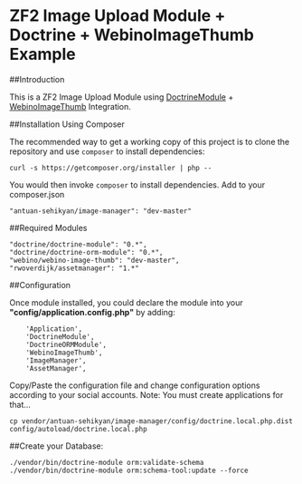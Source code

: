 ZF2 Image Upload Module + Doctrine + WebinoImageThumb Example
======================================

##Introduction

This is a ZF2 Image Upload Module using [DoctrineModule](https://github.com/doctrine/DoctrineModule) + [WebinoImageThumb](https://github.com/webino/WebinoImageThumb) Integration.

##Installation Using Composer

The recommended way to get a working copy of this project is to clone the repository
and use `composer` to install dependencies:

    curl -s https://getcomposer.org/installer | php --

You would then invoke `composer` to install dependencies. Add to your composer.json

	"antuan-sehikyan/image-manager": "dev-master"        
        
##Required Modules

	"doctrine/doctrine-module": "0.*",  
	"doctrine/doctrine-orm-module": "0.*",	
    "webino/webino-image-thumb": "dev-master",
	"rwoverdijk/assetmanager": "1.*"
	        
##Configuration

Once module installed, you could declare the module into your __"config/application.config.php"__ by adding: 
	
        'Application',	
        'DoctrineModule',
		'DoctrineORMModule',
        'WebinoImageThumb',		
        'ImageManager',
        'AssetManager', 				         	

Copy/Paste the configuration file and change configuration options according to your social accounts.
Note: You must create applications for that...

    cp vendor/antuan-sehikyan/image-manager/config/doctrine.local.php.dist config/autoload/doctrine.local.php
	
##Create your Database:

	./vendor/bin/doctrine-module orm:validate-schema
	./vendor/bin/doctrine-module orm:schema-tool:update --force
